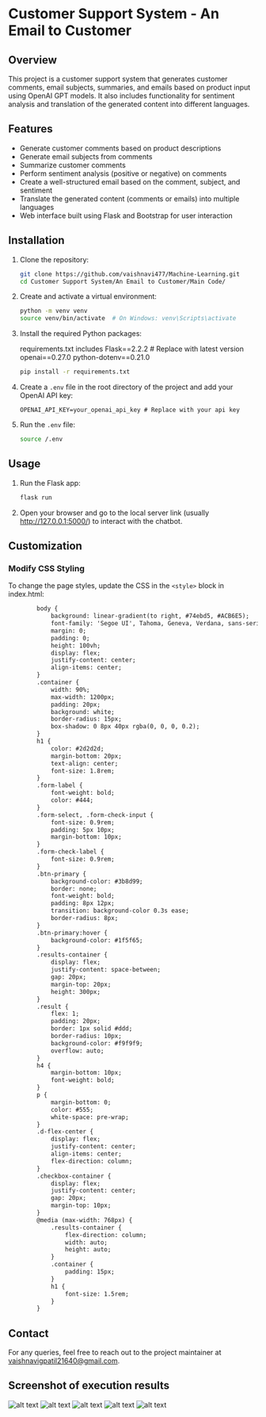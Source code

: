 # Customer Support System - An Email to Customer

## Overview
This project is a customer support system that generates customer comments, email subjects, summaries, and emails based on product input using OpenAI GPT models. It also includes functionality for sentiment analysis and translation of the generated content into different languages.

## Features
- Generate customer comments based on product descriptions
- Generate email subjects from comments
- Summarize customer comments
- Perform sentiment analysis (positive or negative) on comments
- Create a well-structured email based on the comment, subject, and sentiment
- Translate the generated content (comments or emails) into multiple languages
- Web interface built using Flask and Bootstrap for user interaction


## Installation

1. Clone the repository:
   ```bash
   git clone https://github.com/vaishnavi477/Machine-Learning.git
   cd Customer Support System/An Email to Customer/Main Code/
   ```

2. Create and activate a virtual environment:
   ```bash
   python -m venv venv
   source venv/bin/activate  # On Windows: venv\Scripts\activate
   ```

3. Install the required Python packages:
   
   requirements.txt includes
   Flask==2.2.2     # Replace with latest version
   openai==0.27.0
   python-dotenv==0.21.0
   ```bash
   pip install -r requirements.txt
   ```

5. Create a `.env` file in the root directory of the project and add your OpenAI API key:
   ```
   OPENAI_API_KEY=your_openai_api_key # Replace with your api key
   ```

6. Run the `.env` file:
   ```bash
   source /.env
   ```
   
## Usage

1. Run the Flask app:
   ```bash
   flask run
   ```

2. Open your browser and go to the local server link (usually http://127.0.0.1:5000/) to interact with the chatbot.

## Customization

### Modify CSS Styling
To change the page styles, update the CSS in the `<style>` block in index.html:
```index.html
        body {
            background: linear-gradient(to right, #74ebd5, #ACB6E5);
            font-family: 'Segoe UI', Tahoma, Geneva, Verdana, sans-serif;
            margin: 0;
            padding: 0;
            height: 100vh;
            display: flex;
            justify-content: center;
            align-items: center;
        }
        .container {
            width: 90%;
            max-width: 1200px;
            padding: 20px;
            background: white;
            border-radius: 15px;
            box-shadow: 0 8px 40px rgba(0, 0, 0, 0.2);
        }
        h1 {
            color: #2d2d2d;
            margin-bottom: 20px;
            text-align: center;
            font-size: 1.8rem;
        }
        .form-label {
            font-weight: bold;
            color: #444;
        }
        .form-select, .form-check-input {
            font-size: 0.9rem;
            padding: 5px 10px;
            margin-bottom: 10px;
        }
        .form-check-label {
            font-size: 0.9rem;
        }
        .btn-primary {
            background-color: #3b8d99;
            border: none;
            font-weight: bold;
            padding: 8px 12px;
            transition: background-color 0.3s ease;
            border-radius: 8px;
        }
        .btn-primary:hover {
            background-color: #1f5f65;
        }
        .results-container {
            display: flex;
            justify-content: space-between;
            gap: 20px;
            margin-top: 20px;
            height: 300px;
        }
        .result {
            flex: 1;
            padding: 20px;
            border: 1px solid #ddd;
            border-radius: 10px;
            background-color: #f9f9f9;
            overflow: auto;
        }
        h4 {
            margin-bottom: 10px;
            font-weight: bold;
        }
        p {
            margin-bottom: 0;
            color: #555;
            white-space: pre-wrap;
        }
        .d-flex-center {
            display: flex;
            justify-content: center;
            align-items: center;
            flex-direction: column;
        }
        .checkbox-container {
            display: flex;
            justify-content: center;
            gap: 20px;
            margin-top: 10px;
        }
        @media (max-width: 768px) {
            .results-container {
                flex-direction: column;
                width: auto;
                height: auto;
            }
            .container {
                padding: 15px;
            }
            h1 {
                font-size: 1.5rem;
            }
        }
```

## Contact
For any queries, feel free to reach out to the project maintainer at vaishnavigpatil21640@gmail.com.

## Screenshot of execution results
![alt text](Execution_1.png)
![alt text](Execution_2.png)
![alt text](Execution_3.png)
![alt text](Execution_4.png)
![alt text](Execution_5.png)
